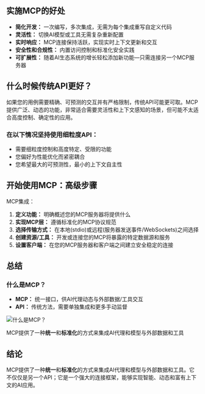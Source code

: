 ## 实施MCP的好处

* **简化开发：** 一次编写，多次集成，无需为每个集成重写自定义代码
* **灵活性：** 切换AI模型或工具无需复杂重新配置
* **实时响应：** MCP连接保持活跃，实现实时上下文更新和交互
* **安全性和合规性：** 内置访问控制和标准化安全实践
* **可扩展性：** 随着AI生态系统的增长轻松添加新功能—只需连接另一个MCP服务器

## 什么时候传统API更好？

如果您的用例需要精确、可预测的交互并有严格限制，传统API可能更可取。MCP提供广泛、动态的功能，非常适合需要灵活性和上下文感知的场景，但可能不太适合高度控制、确定性的应用。

### 在以下情况坚持使用细粒度API：

* 需要细粒度控制和高度特定、受限的功能
* 您偏好为性能优化而紧密耦合
* 您希望最大的可预测性，最小的上下文自主性

## 开始使用MCP：高级步骤

MCP集成：

1. **定义功能：** 明确概述您的MCP服务器将提供什么
2. **实现MCP层：** 遵循标准化的MCP协议规范
3. **选择传输方式：** 在本地(stdio)或远程(服务器发送事件/WebSockets)之间选择
4. **创建资源/工具：** 开发或连接您的MCP将暴露的特定数据源和服务
5. **设置客户端：** 在您的MCP服务器和客户端之间建立安全稳定的连接

## 总结

### 什么是MCP？

* **MCP：** 统一接口，供AI代理动态与外部数据/工具交互
* **API：** 传统方法，需要单独集成和更多手动监督

![什么是MCP？](/assets/images/mcp_overview-641a298352ff835488af36be3d8eee52.png "什么是MCP？")

MCP提供了一种**统一**和**标准化**的方式来集成AI代理和模型与外部数据和工具

## 结论

MCP提供了一种**统一**和**标准化**的方式来集成AI代理和模型与外部数据和工具。它不仅仅是另一个API；它是一个强大的连接框架，能够实现智能、动态和富有上下文的AI应用。
